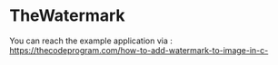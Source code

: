 # TheWatermark
You can reach the example application via : https://thecodeprogram.com/how-to-add-watermark-to-image-in-c-
